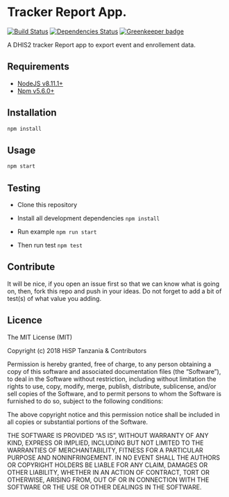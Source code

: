 # Tracker Report App.

[![Build Status](https://travis-ci.org/hisptz/tracker-report-app.svg?branch=develop)](https://travis-ci.org/hisptz/tracker-report-app)
[![Dependencies Status](https://david-dm.org/hisptz/tracker-report-app/status.svg?style=flat-square)](https://david-dm.org/hisptz/tracker-report-app) [![Greenkeeper badge](https://badges.greenkeeper.io/hisptz/tracker-report-app.svg)](https://greenkeeper.io/)

A DHIS2 tracker Report app to export event and enrollement data.

## Requirements

- [NodeJS v8.11.1+](https://nodejs.org)
- [Npm v5.6.0+](https://www.npmjs.com/)

## Installation

```sh
npm install
```

## Usage

```js
npm start
```

## Testing

- Clone this repository

- Install all development dependencies `npm install`

- Run example `npm run start`

- Then run test `npm test`

## Contribute

It will be nice, if you open an issue first so that we can know what is going on, then, fork this repo and push in your ideas. Do not forget to add a bit of test(s) of what value you adding.

## Licence

The MIT License (MIT)

Copyright (c) 2018 HiSP Tanzania & Contributors

Permission is hereby granted, free of charge, to any person obtaining a copy of this software and associated documentation files (the “Software”), to deal in the Software without restriction, including without limitation the rights to use, copy, modify, merge, publish, distribute, sublicense, and/or sell copies of the Software, and to permit persons to whom the Software is furnished to do so, subject to the following conditions:

The above copyright notice and this permission notice shall be included in all copies or substantial portions of the Software.

THE SOFTWARE IS PROVIDED “AS IS”, WITHOUT WARRANTY OF ANY KIND, EXPRESS OR IMPLIED, INCLUDING BUT NOT LIMITED TO THE WARRANTIES OF MERCHANTABILITY, FITNESS FOR A PARTICULAR PURPOSE AND NONINFRINGEMENT. IN NO EVENT SHALL THE AUTHORS OR COPYRIGHT HOLDERS BE LIABLE FOR ANY CLAIM, DAMAGES OR OTHER LIABILITY, WHETHER IN AN ACTION OF CONTRACT, TORT OR OTHERWISE, ARISING FROM, OUT OF OR IN CONNECTION WITH THE SOFTWARE OR THE USE OR OTHER DEALINGS IN THE SOFTWARE.
